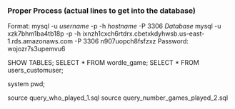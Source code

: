 ### Proper Process (actual lines to get into the database)
Format: mysql -u _username_ -p -h _hostname_ -P 3306 _Database_
mysql -u xzk7bhm1ba4tb18p -p -h ixnzh1cxch6rtdrx.cbetxkdyhwsb.us-east-1.rds.amazonaws.com -P 3306 n907uopch8fsfzxz
Password: wojozr7s3upemvu6

SHOW TABLES;
SELECT * FROM wordle_game; <!-- Outcome of the game -->
SELECT * FROM users_customuser; <!-- Displays Actual User -->

<!-- Get current directory in sql -->
system pwd;

<!-- Run a file in the sql -->
source query_who_played_1.sql
source query_number_games_played_2.sql